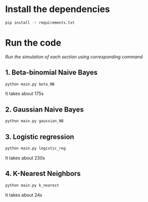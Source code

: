 # Install the dependencies

```bash
pip install -r requirements.txt
```

# Run the code

*Run the simulation of each section using corresponding command*

## 1. Beta-binomial Naive Bayes

```bash
python main.py beta_NB
```
It takes about 175s

## 2. Gaussian Naive Bayes

```bash
python main.py gaussian_NB
```

## 3. Logistic regression

```bash
python main.py logistic_reg
```
It takes about 230s

## 4. K-Nearest Neighbors

```bash
python main.py k_nearest
```
It takes about 24s
